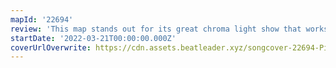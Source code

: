 ```yaml
---
mapId: '22694'
review: 'This map stands out for its great chroma light show that works well with the cinema, fun representation of sounds throughout the map, and its accessible full spread plus extra single saber and lawless diffs!'
startDate: '2022-03-21T00:00:00.000Z'
coverUrlOverwrite: https://cdn.assets.beatleader.xyz/songcover-22694-Ping2.jpg
---
```

